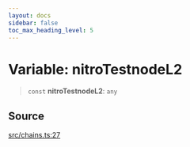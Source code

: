 ```yaml
---
layout: docs
sidebar: false
toc_max_heading_level: 5
---
```


# Variable: nitroTestnodeL2

> `const` **nitroTestnodeL2**: `any`

## Source

[src/chains.ts:27](https://github.com/anegg0/arbitrum-orbit-sdk/blob/b24cbe9cd68eb30d18566196d2c909bd4086db10/src/chains.ts#L27)
